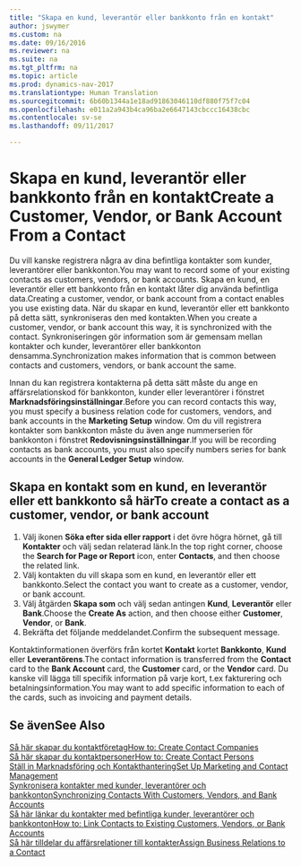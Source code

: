 ```yaml
---
title: "Skapa en kund, leverantör eller bankkonto från en kontakt"
author: jswymer
ms.custom: na
ms.date: 09/16/2016
ms.reviewer: na
ms.suite: na
ms.tgt_pltfrm: na
ms.topic: article
ms.prod: dynamics-nav-2017
ms.translationtype: Human Translation
ms.sourcegitcommit: 6b60b1344a1e18ad91863046110df880f75f7c04
ms.openlocfilehash: e011a2a943b4ca96ba2e6647143cbccc16438cbc
ms.contentlocale: sv-se
ms.lasthandoff: 09/11/2017

---
```

# <a name="create-a-customer-vendor-or-bank-account-from-a-contact"></a><span data-ttu-id="98e72-102">Skapa en kund, leverantör eller bankkonto från en kontakt</span><span class="sxs-lookup"><span data-stu-id="98e72-102">Create a Customer, Vendor, or Bank Account From a Contact</span></span>
<span data-ttu-id="98e72-103">Du vill kanske registrera några av dina befintliga kontakter som kunder, leverantörer eller bankkonton.</span><span class="sxs-lookup"><span data-stu-id="98e72-103">You may want to record some of your existing contacts as customers, vendors, or bank accounts.</span></span> <span data-ttu-id="98e72-104">Skapa en kund, en leverantör eller ett bankkonto från en kontakt låter dig använda befintliga data.</span><span class="sxs-lookup"><span data-stu-id="98e72-104">Creating a customer, vendor, or bank account from a contact enables you use existing data.</span></span> <span data-ttu-id="98e72-105">När du skapar en kund, leverantör eller ett bankkonto på detta sätt, synkroniseras den med kontakten.</span><span class="sxs-lookup"><span data-stu-id="98e72-105">When you create a customer, vendor, or bank account this way, it is synchronized with the contact.</span></span> <span data-ttu-id="98e72-106">Synkroniseringen gör information som är gemensam mellan kontakter och kunder, leverantörer eller bankkonton densamma.</span><span class="sxs-lookup"><span data-stu-id="98e72-106">Synchronization makes information that is common between contacts and customers, vendors, or bank account the same.</span></span>

<span data-ttu-id="98e72-107">Innan du kan registrera kontakterna på detta sätt måste du ange en affärsrelationskod för bankkonton, kunder eller leverantörer i fönstret **Marknadsföringsinställningar**.</span><span class="sxs-lookup"><span data-stu-id="98e72-107">Before you can record contacts this way, you must specify a business relation code for customers, vendors, and bank accounts in the **Marketing Setup** window.</span></span> <span data-ttu-id="98e72-108">Om du vill registrera kontakter som bankkonton måste du även ange nummerserien för bankkonton i fönstret **Redovisningsinställningar**.</span><span class="sxs-lookup"><span data-stu-id="98e72-108">If you will be recording contacts as bank accounts, you must also specify numbers series for bank accounts in the **General Ledger Setup** window.</span></span>

## <a name="to-create-a-contact-as-a-customer-vendor-or-bank-account"></a><span data-ttu-id="98e72-109">Skapa en kontakt som en kund, en leverantör eller ett bankkonto så här</span><span class="sxs-lookup"><span data-stu-id="98e72-109">To create a contact as a customer, vendor, or bank account</span></span>
1. <span data-ttu-id="98e72-110">Välj ikonen **Söka efter sida eller rapport** i det övre högra hörnet, gå till **Kontakter** och välj sedan relaterad länk.</span><span class="sxs-lookup"><span data-stu-id="98e72-110">In the top right corner, choose the **Search for Page or Report** icon, enter **Contacts**, and then choose the related link.</span></span>
2. <span data-ttu-id="98e72-111">Välj kontakten du vill skapa som en kund, en leverantör eller ett bankkonto.</span><span class="sxs-lookup"><span data-stu-id="98e72-111">Select the contact you want to create as a customer, vendor, or bank account.</span></span>
3. <span data-ttu-id="98e72-112">Välj åtgärden **Skapa som** och välj sedan antingen **Kund**, **Leverantör** eller **Bank**.</span><span class="sxs-lookup"><span data-stu-id="98e72-112">Choose the **Create As** action, and then choose either **Customer**, **Vendor**, or **Bank**.</span></span>
4. <span data-ttu-id="98e72-113">Bekräfta det följande meddelandet.</span><span class="sxs-lookup"><span data-stu-id="98e72-113">Confirm the subsequent message.</span></span>

<span data-ttu-id="98e72-114">Kontaktinformationen överförs från kortet **Kontakt** kortet **Bankkonto**, **Kund** eller **Leverantörens**.</span><span class="sxs-lookup"><span data-stu-id="98e72-114">The contact information is transferred from the **Contact** card to the **Bank Account** card, the **Customer** card, or the **Vendor** card.</span></span> <span data-ttu-id="98e72-115">Du kanske vill lägga till specifik information på varje kort, t.ex fakturering och betalningsinformation.</span><span class="sxs-lookup"><span data-stu-id="98e72-115">You may want to add specific information to each of the cards, such as invoicing and payment details.</span></span>

## <a name="see-also"></a><span data-ttu-id="98e72-116">Se även</span><span class="sxs-lookup"><span data-stu-id="98e72-116">See Also</span></span>
[<span data-ttu-id="98e72-117">Så här skapar du kontaktföretag</span><span class="sxs-lookup"><span data-stu-id="98e72-117">How to: Create Contact Companies</span></span>](marketing-create-contact-companies.md)  
[<span data-ttu-id="98e72-118">Så här skapar du kontaktpersoner</span><span class="sxs-lookup"><span data-stu-id="98e72-118">How to: Create Contact Persons</span></span>](marketing-create-contact-persons.md)  
[<span data-ttu-id="98e72-119">Ställ in Marknadsföring och Kontakthantering</span><span class="sxs-lookup"><span data-stu-id="98e72-119">Set Up Marketing and Contact Management</span></span>](marketing-setup-marketing.md)  
[<span data-ttu-id="98e72-120">Synkronisera kontakter med kunder, leverantörer och bankkonton</span><span class="sxs-lookup"><span data-stu-id="98e72-120">Synchronizing Contacts With Customers, Vendors, and Bank Accounts</span></span>](marketing-synchronize-contacts-customers-vendors-bank-accounts.md)  
[<span data-ttu-id="98e72-121">Så här länkar du kontakter med befintliga kunder, leverantörer och bankkonton</span><span class="sxs-lookup"><span data-stu-id="98e72-121">How to: Link Contacts to Existing Customers, Vendors, or Bank Accounts</span></span>](marketing-how-link-contact.md)  
[<span data-ttu-id="98e72-122">Så här tilldelar du affärsrelationer till kontakter</span><span class="sxs-lookup"><span data-stu-id="98e72-122">Assign Business Relations to a Contact</span></span>](marketing-business-relations.md#assign-business-relations-to-a-contact)

